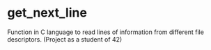# get_next_line
Function in C language to read lines of information from different file descriptors. (Project as a student of 42)
